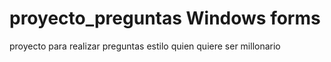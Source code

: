 # proyecto_preguntas Windows forms

proyecto para realizar preguntas estilo quien quiere ser millonario

